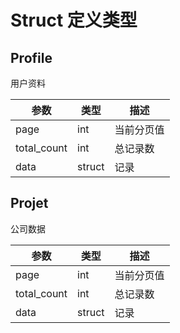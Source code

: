 # Struct 定义类型

## Profile

用户资料

参数 | 类型 | 描述
--------- | ------- | ------- 
page | int  | 当前分页值
total_count | int | 总记录数
data | struct | 记录

## Projet

公司数据

参数 | 类型 | 描述
--------- | ------- | ------- 
page | int  | 当前分页值
total_count | int | 总记录数
data | struct | 记录